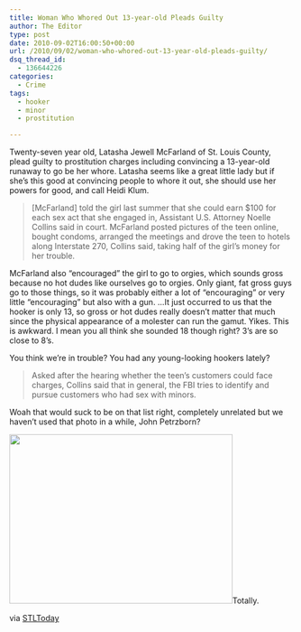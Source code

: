 ```yaml
---
title: Woman Who Whored Out 13-year-old Pleads Guilty
author: The Editor
type: post
date: 2010-09-02T16:00:50+00:00
url: /2010/09/02/woman-who-whored-out-13-year-old-pleads-guilty/
dsq_thread_id:
  - 136644226
categories:
  - Crime
tags:
  - hooker
  - minor
  - prostitution

---
```

Twenty-seven year old, Latasha Jewell McFarland of St. Louis County, plead guilty to prostitution charges including convincing a 13-year-old runaway to go be her whore. Latasha seems like a great little lady but if she&#8217;s this good at convincing people to whore it out, she should use her powers for good, and call Heidi Klum.

> [McFarland] told the girl last summer that she could earn $100 for each sex act that she engaged in, Assistant U.S. Attorney Noelle Collins said in court. McFarland posted pictures of the teen online, bought condoms, arranged the meetings and drove the teen to hotels along Interstate 270, Collins said, taking half of the girl&#8217;s money for her trouble.

McFarland also &#8220;encouraged&#8221; the girl to go to orgies, which sounds gross because no hot dudes like ourselves go to orgies. Only giant, fat gross guys go to those things, so it was probably either a lot of &#8220;encouraging&#8221; or very little &#8220;encouraging&#8221; but also with a gun. &#8230;It just occurred to us that the hooker is only 13, so gross or hot dudes really doesn&#8217;t matter that much since the physical appearance of a molester can run the gamut. Yikes. This is awkward. I mean you all think she sounded 18 though right? 3&#8217;s are so close to 8&#8217;s.

You think we&#8217;re in trouble? You had any young-looking hookers lately?

> Asked after the hearing whether the teen&#8217;s customers could face charges, Collins said that in general, the FBI tries to identify and pursue customers who had sex with minors.

Woah that would suck to be on that list right, completely unrelated but we haven&#8217;t used that photo in a while, John Petrzborn?

[<img class="aligncenter size-full wp-image-4517" title="john_pertzborn_yuck" src="http://media.punchingkitty.com/wordpress/2010/05/john_pertzborn_yuck.jpg" alt="" width="396" height="300" />][1]Totally.

via <a href="http://www.stltoday.com/news/local/crime-and-courts/article_802012c8-b606-11df-94b6-00127992bc8b.html" target="_blank">STLToday</a>

 [1]: http://media.punchingkitty.com/wordpress/2010/05/john_pertzborn_yuck.jpg
